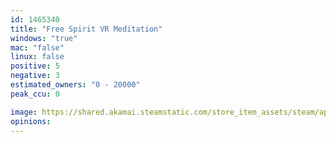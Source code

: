 ```yaml
---
id: 1465340
title: "Free Spirit VR Meditation"
windows: "true"
mac: "false"
linux: false
positive: 5
negative: 3
estimated_owners: "0 - 20000"
peak_ccu: 0

image: https://shared.akamai.steamstatic.com/store_item_assets/steam/apps/1465340/header.jpg?t=1623565769
opinions:
---
```


